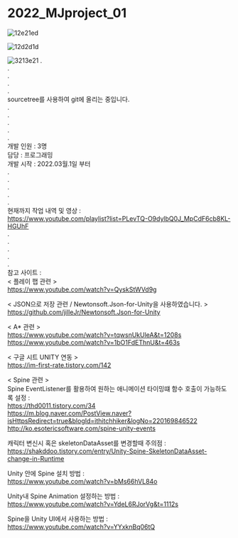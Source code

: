 # 2022_MJproject_01 
![12e21ed](https://user-images.githubusercontent.com/71114491/194821854-99afd6b1-d390-48b6-8f5b-dadf5f9ced3e.PNG)     
                                             
                                                                                          
                                                                                          
![12d2d1d](https://user-images.githubusercontent.com/71114491/194822058-e6f5e03a-1336-4f65-ba09-47d1b457ba09.PNG)
                                             
   
                                                
![3213e21](https://user-images.githubusercontent.com/71114491/194821949-bd7136a9-953d-4a4f-bc72-a5a227ef1446.PNG)
.                                           
.                                         
.                                        
.                                         
.  
sourcetree를 사용하여 git에 올리는 중입니다.             
.                                           
.                                          
.                                        
.                                         
.                    
개발 인원 : 3명                               
담당 : 프로그래밍                              
개발 시작 : 2022.03월.1일 부터                              
.                                        
.                                        
.                                        
.                                         
.                                          
현재까지 작업 내역 및 영상 :                                                               
https://www.youtube.com/playlist?list=PLevTQ-O9dylbQ0J_MpCdF6cb8KL-HGUhF    
.                                                                                                 
.                                               
.                                               
.                                               
.                                                                                                                                   
참고 사이트 :                                                            
< 플레이 팹 관련 >                                                          
https://www.youtube.com/watch?v=QyskStWVd9g                   

< JSON으로 저장 관련 / Newtonsoft.Json-for-Unity을 사용하였습니다. >                                                 
https://github.com/jilleJr/Newtonsoft.Json-for-Unity             
                                                           
< A* 관련 >                
https://www.youtube.com/watch?v=tqwsnUkUleA&t=1208s            
https://www.youtube.com/watch?v=1bO1FdEThnU&t=463s        
                                  
< 구글 시트 UNITY 연동 >              
https://im-first-rate.tistory.com/142           
                                                    
< Spine 관련 >                                      
Spine EventListener를 활용하여 원하는 애니메이션 타이밍떄 함수 호출이 가능하도록 설정 :  
https://thd0011.tistory.com/34                            
https://m.blog.naver.com/PostView.naver?isHttpsRedirect=true&blogId=ithitchhiker&logNo=220169846522           
http://ko.esotericsoftware.com/spine-unity-events                          
                                            
캐릭터 변신시 혹은 skeletonDataAsset를 변경할때 주의점 :                   
https://shakddoo.tistory.com/entry/Unity-Spine-SkeletonDataAsset-change-in-Runtime                      
                                             
Unity 안에 Spine 설치 방법 :                                  
https://www.youtube.com/watch?v=bMs66hVL84o                              
                                             
Unity내 Spine Animation 설정하는 방법 :                    
https://www.youtube.com/watch?v=YdeL6RJorVg&t=1112s                                  
                                                      
                                                   
Spine을 Unity UI에서 사용하는 방법 :                                            
https://www.youtube.com/watch?v=YYxknBq06tQ                                      
